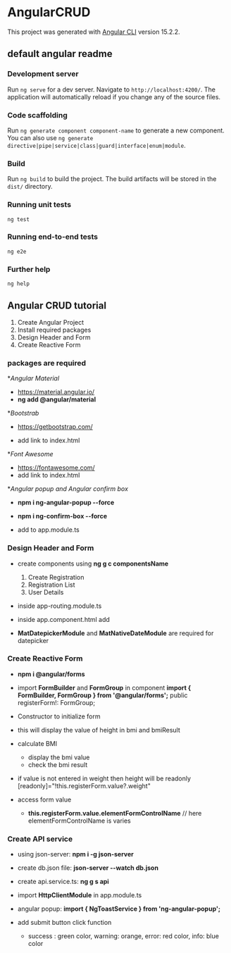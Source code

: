 # AngularCRUD

This project was generated with [Angular CLI](https://github.com/angular/angular-cli) version 15.2.2.

## default angular readme

### Development server

Run `ng serve` for a dev server. Navigate to `http://localhost:4200/`. The application will automatically reload if you change any of the source files.

### Code scaffolding

Run `ng generate component component-name` to generate a new component. You can also use `ng generate directive|pipe|service|class|guard|interface|enum|module`.

### Build

Run `ng build` to build the project. The build artifacts will be stored in the `dist/` directory.

### Running unit tests

`ng test`

### Running end-to-end tests

`ng e2e`

### Further help

`ng help`

## Angular CRUD tutorial

1. Create Angular Project
2. Install required packages
3. Design Header and Form
4. Create Reactive Form

### packages are required

\*_Angular Material_

- <https://material.angular.io/>
- **ng add @angular/material**

\*_Bootstrab_

- <https://getbootstrap.com/>
- add link to index.html

  <!--
    <link href="https://cdn.jsdelivr.net/npm/bootstrap@5.3.0-alpha1/dist/css/bootstrap.min.css" rel="stylesheet" integrity="sha384-GLhlTQ8iRABdZLl6O3oVMWSktQOp6b7In1Zl3/Jr59b6EGGoI1aFkw7cmDA6j6gD" crossorigin="anonymous">
   -->

\*_Font Awesome_

- <https://fontawesome.com/>
- add link to index.html
<!--
  <link rel="stylesheet" href="https://cdnjs.cloudflare.com/ajax/libs/font-awesome/5.15.4/css/all.min.css" integrity="sha512-1ycn6IcaQQ40/MKBW2W4Rhis/DbILU74C1vSrLJxCq57o941Ym01SwNsOMqvEBFlcgUa6xLiPY/NS5R+E6ztJQ==" crossorigin="anonymous" referrerpolicy="no-referrer" />
-->

\*_Angular popup and Angular confirm box_

- **npm i ng-angular-popup --force**
- **npm i ng-confirm-box --force**

- add to app.module.ts

  <!--
  import { NgConfirmBoxModule } from 'ng-confirm-box';
  import { NgAngularPopupModule } from 'ng-angular-popup';

  @NgModule({
    imports: [
      NgConfirmBoxModule,
      NgAngularPopupModule
    ],
  })
  -->

### Design Header and Form

- create components using **ng g c componentsName**

  1. Create Registration
  2. Registration List
  3. User Details

- inside app-routing.module.ts

  <!-- for routing
    const routes: Routes = [
    { path: '', redirectTo: 'registration', pathMatch: 'full' },
    { path: 'registration', component: RegistrationComponent },
    { path: 'registration-list', component: RegistrationListComponent },
    { path: 'user-details/:id', component: UserDetailsComponent },
    ];
  -->

- inside app.component.html add
  <!-- for routing
    <router-outlet></router-outlet>
  -->

- **MatDatepickerModule** and **MatNativeDateModule** are required for datepicker

### Create Reactive Form

- **npm i @angular/forms**
- import **FormBuilder** and **FormGroup** in component
  **import { FormBuilder, FormGroup } from '@angular/forms';**
  public registerForm!: FormGroup;

- Constructor to initialize form
  <!--
  constructor(
    private fb: FormBuilder,
    private api: ApiService,
    private toastService: NgToastService
  ) {

  }

  ngOnInit(): void {
    this.registerForm = this.fb.group({
      firstName: [''],
      lastName: [''],
      email: [''],
      mobile: [''],
      weight: [''],
      height: [''],
      bmi: [''],
      bmiResult: [''],
      gender: [''],
      requireTrainer: [''],
      package: [''],
      important: [''],
      haveGymBefore: [''],
      enquiryDate: [''],
    });
  -->

- this will display the value of height in bmi and bmiResult
  <!--
    this.registerForm.controls['height'].valueChanges.subscribe((res) => {
      this.calculateBMI(res);
    });
  }
  -->

- calculate BMI
  <!--
  calculateBMI(heightValue: number) {
    const weight = this.registerForm.value.weight;
    const height = heightValue;
    const bmi = weight / (height \* height);
  -->

  - display the bmi value
  <!--
      this.registerForm.controls['bmi'].patchValue(bmi.toFixed(2));
  -->

  - check the bmi result
  <!--
      if (bmi < 18.5) {
        this.registerForm.controls['bmiResult'].patchValue('Underweight');
      } else if (bmi >= 18.5 && bmi <= 24.9) {
        this.registerForm.controls['bmiResult'].patchValue('Normal');
      } else if (bmi >= 25 && bmi <= 29.9) {
        this.registerForm.controls['bmiResult'].patchValue('Overweight');
      } else {
        this.registerForm.controls['bmiResult'].patchValue('Obese');
      }
    }
  -->

- if value is not entered in weight then height will be readonly
  [readonly]="!this.registerForm.value?.weight"

- access form value
  - **this.registerForm.value.elementFormControlName** // here elementFormControlName is varies

### Create API service

- using json-server: **npm i -g json-server**
- create db.json file: **json-server --watch db.json**
- create api.service.ts: **ng g s api**
- import **HttpClientModule** in app.module.ts

- angular popup: **import { NgToastService } from 'ng-angular-popup';**
- add submit button click function
  <!--
  submit() {
    this.api.postRegistration(this.registerForm.value).subscribe( res =>{
      this.toastService.success({
        detail: "success", // title of the popup
        summary: "Entered Added", // message of the popup
        duration: 3000  // duration of the popup to hide
        });
      this.registerForm.reset();
    })
  }

  -->

  - success : green color, warning: orange, error: red color, info: blue color

<!--
import { HttpClient } from "@angular/common/http";
import { Injectable } from "@angular/core";
import { User } from "../models/user.model";


@Injectable({
  providedIn: "root",
})

export class ApiService {
  private baseUrl = "http://localhost:3000/enquiry";

  constructor(private http: HttpClient) {}

  postRegistration(registerObj: User){
    return this.http.post<User>(this.baseUrl, registerObj);
  }

  getRegisterUser(){
    return this.http.get<User[]>(`${this.baseUrl}`);
  }

  updateRegisterUser(registerObj: User, id:number){
    return this.http.put<User>(`${this.baseUrl}/${id}`, registerObj);
  }

  deleteRegisterUser(id:number){
    return this.http.delete<User>(`${this.baseUrl}/${id}`);
  }

  getRegisterUserById(id:number){
    return this.http.get<User>(`${this.baseUrl}/${id}`);
  }
}

 -->
